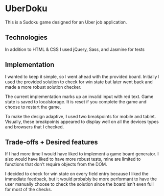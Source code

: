 # UberDoku

This is a Sudoku game designed for an Uber job application.

## Technologies

In addition to HTML & CSS I used jQuery, Sass, and Jasmine for tests

## Implementation

I wanted to keep it simple, so I went ahead with the provided board. Initially I used the provided solution to check for win state but later went back and made a more robust solution checker.

The current implementation  marks up an invalid input with red text. Game state is saved to localstorage. It is reset if you complete the game and choose to restart the game.

To make the design adaptive, I used two breakpoints for mobile and tablet. Visually, these breakpoints appeared to display well on all the devices types and browsers that I checked.

## Trade-offs + Desired features

If I had more time I would have liked to implement a game board generator. I also would have liked to have more robust tests, mine are limited to functions that don't require objects from the DOM.

I decided to check for win state on every field entry because I liked the immediate feedback, but it would probably be more performant to have the user manually choose to check the solution since the board isn't even full for most of the checks.

